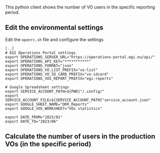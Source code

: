 This python client shows the number of VO users in the specific reporting period.

## Edit the environmental settings
Edit the `openrc.sh` file and configure the settings
```
[..]
# EGI Operations Portal settings
export OPERATIONS_SERVER_URL="https://operations-portal.egi.eu/api/"
export OPERATIONS_API_KEY="***********"
export OPERATIONS_FORMAT="json"
export OPERATIONS_VO_LIST_PREFIX="vo-list"
export OPERATIONS_VO_ID_CARD_PREFIX="vo-idcard"
export OPERATIONS_VOS_REPORT_PREFIX="egi-reports"

# Google Spreadsheet settings
export SERVICE_ACCOUNT_PATH=${PWD}"/.config/"
export SERVICE_ACCOUNT_FILE=${SERVICE_ACCOUNT_PATH}"service_account.json"
export GOOGLE_SHEET_NAME="OKR_Reports"
export GOOGLE_VOS_WORKSHEET="VOs statistics"

export DATE_FROM="2023/01"
export DATE_TO="2023/06"
```

## Calculate the number of users in the production VOs (in the specific period)
```
```

